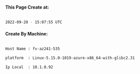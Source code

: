 
   
#### This Page Create at:

```bash

2022-09-20 - 15:07:55 UTC

```

#### Create By Machine:

```bash

Host Name : fv-az241-535

platform  : Linux-5.15.0-1019-azure-x86_64-with-glibc2.31

Ip Local  : 10.1.0.92

```

